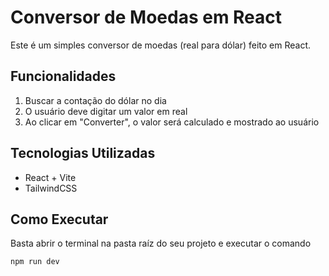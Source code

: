 # Conversor de Moedas em React

Este é um simples conversor de moedas (real para dólar) feito em React.

## Funcionalidades

1. Buscar a contação do dólar no dia
1. O usuário deve digitar um valor em real
1. Ao clicar em "Converter", o valor será calculado e mostrado ao usuário

## Tecnologias Utilizadas

-   React + Vite
-   TailwindCSS

## Como Executar

Basta abrir o terminal na pasta raíz do seu projeto e executar o comando

```
npm run dev
```
